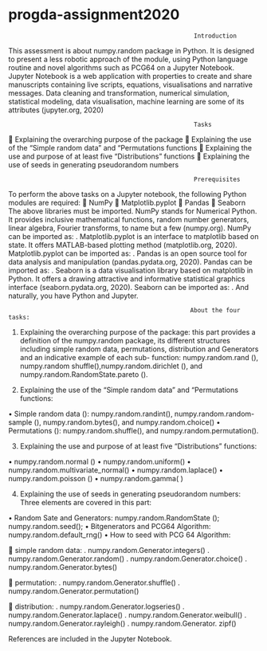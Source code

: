 # progda-assignment2020

                                                        Introduction

This assessment is about numpy.random package in Python. It is designed to present a less robotic approach of the module, using Python language routine and novel algorithms such as PCG64 on a Jupyter Notebook. 
Jupyter Notebook is a web application with properties to create and share manuscripts containing live scripts, equations, visualisations and narrative messages. Data cleaning and transformation, numerical simulation, statistical modeling, data visualisation, machine learning are some of its attributes (jupyter.org, 2020)

                                                        Tasks
	Explaining the overarching purpose of the package
	Explaining the use of the “Simple random data” and “Permutations functions
	Explaining the use and purpose of at least five “Distributions” functions
	Explaining the use of seeds in generating pseudorandom numbers

                                                        Prerequisites 
To perform the above tasks on a Jupyter notebook, the following Python modules are required:
	NumPy
	Matplotlib.pyplot
	Pandas
	Seaborn
The above libraries must be imported. NumPy stands for Numerical Python. It provides inclusive mathematical functions, random number generators, linear algebra, Fourier transforms, to name but a few (numpy.org). NumPy can be imported as: <import numpy as np>. Matplotlib.pyplot is an interface to matplotlib based on state. It offers MATLAB-based plotting method (matplotlib.org, 2020). Matplotlib.pyplot can be imported as: <import matplotlib.pyplot as plt>. Pandas  is an open source tool for data analysis and manipulation (pandas.pydata.org, 2020). Pandas can be imported as: <import pandas as pd>.  Seaborn is a data visualisation library based on matplotlib in Python. It offers a drawing attractive and informative statistical graphics interface (seaborn.pydata.org, 2020). Seaborn can be imported as: <import seaborn as sns>.  And naturally, you have Python and Jupyter. 

                                                       About the four tasks:
1.	Explaining the overarching purpose of the package: this part provides a definition of the numpy.random package, its different structures including simple random data, permutations, distribution and Generators and an indicative example of each sub- function: numpy.random.rand (), numpy.random shuffle(),numpy.random.dirichlet (), and  numpy.random.RandomState.pareto ().

2.	Explaining the use of the “Simple random data” and “Permutations functions:

•	Simple random data (): numpy.random.randint(), numpy.random.random-sample (), numpy.random.bytes(), and numpy.random.choice()
•	Permutations (): numpy.random.shuffle(), and numpy.random.permutation().

3.	Explaining the use and purpose of at least five “Distributions” functions:

•	numpy.random.normal ()
•	numpy.random.uniform()
•	numpy.random.multivariate_normal()
•	numpy.random.laplace()
•	numpy.random.poisson ()
•	numpy.random.gamma( )

4.	Explaining the use of seeds in generating pseudorandom numbers: 
    Three elements are covered in this part:
    
•	Random Sate and Generators: numpy.random.RandomState (); numpy.random.seed(); 
•	Bitgenerators and PCG64 Algorithm: numpy.random.default_rng()
•	How to seed with PCG 64 Algorithm:

	simple random data: 
. numpy.random.Generator.integers()
. numpy.random.Generator.random()
. numpy.random.Generator.choice() 
. numpy.random.Generator.bytes()

	permutation: 
. numpy.random.Generator.shuffle()
. numpy.random.Generator.permutation()

	distribution: 
. numpy.random.Generator.logseries()
. numpy.random.Generator.laplace()
. numpy.random.Generator.weibull()
. numpy.random.Generator.rayleigh()
. numpy.random.Generator. zipf()

References are included in the Jupyter Notebook. 






